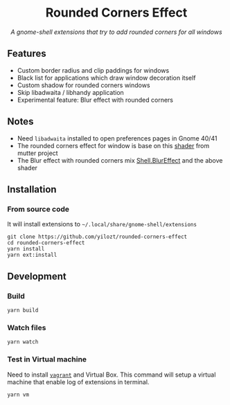 <div align="center">
    <h1>Rounded Corners Effect</h1>
    <!-- <img src="https://img.shields.io/badge/GET%20From-extensions.gnome.org-4A86CF?style=for-the-badge&logo=Gnome&logoColor=white" style="zoom:90%;"/> -->
    <p><i>A gnome-shell extensions that try to add rounded corners for all windows</i></p>

</div>

## Features

- Custom border radius and clip paddings for windows
- Black list for applications which draw window decoration itself
- Custom shadow for rounded corners windows
- Skip libadwaita / libhandy application
- Experimental feature: Blur effect with rounded corners

## Notes

- Need `libadwaita` installed to open preferences pages in Gnome 40/41
- The rounded corners effect for window is base on this [shader](https://gitlab.gnome.org/GNOME/mutter/-/blob/main/src/compositor/meta-background-content.c#L138) from mutter project
- The Blur effect with rounded corners mix [Shell.BlurEffect](https://gitlab.gnome.org/GNOME/gnome-shell/-/blob/main/src/shell-blur-effect.c) and the above shader

## Installation

### From source code

It will install extensions to `~/.local/share/gnome-shell/extensions`

```
git clone https://github.com/yilozt/rounded-corners-effect
cd rounded-corners-effect
yarn install
yarn ext:install
```

## Development

### Build

```
yarn build
```

### Watch files

```
yarn watch
```

### Test in Virtual machine

Need to install [`vagrant`](https://github.com/hashicorp/vagrant) and Virtual Box. This command will setup a virtual machine that enable log of extensions in terminal.

```
yarn vm
```
